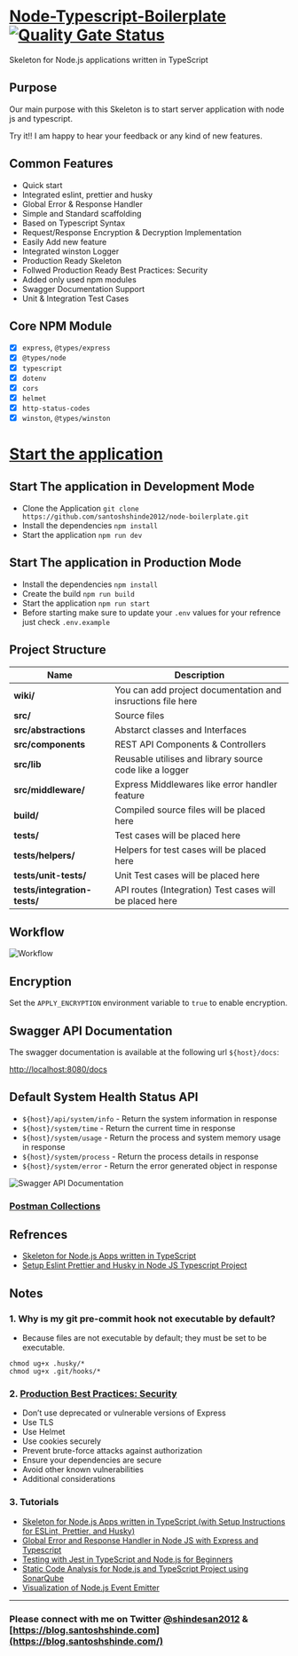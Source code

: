 # [Node-Typescript-Boilerplate](https://blog.santoshshinde.com/skeleton-for-node-js-apps-written-in-typescript-444fa1695b30)  [![Quality Gate Status](https://sonarcloud.io/api/project_badges/measure?project=santoshshinde2012_node-boilerplate&metric=alert_status)](https://sonarcloud.io/summary/new_code?id=santoshshinde2012_node-boilerplate)

Skeleton for Node.js applications written in TypeScript


## Purpose

Our main purpose with this Skeleton is to start server application with node js and typescript.

Try it!! I am happy to hear your feedback or any kind of new features.

## Common Features

- Quick start
- Integrated eslint, prettier and husky
- Global Error & Response Handler
- Simple and Standard scaffolding
- Based on Typescript Syntax
- Request/Response Encryption & Decryption Implementation
- Easily Add new feature
- Integrated winston Logger
- Production Ready Skeleton
- Follwed Production Ready Best Practices: Security
- Added only used npm modules
- Swagger Documentation Support
- Unit & Integration Test Cases

## Core NPM Module

- [x] `express`, `@types/express`
- [x] `@types/node`
- [x] `typescript`
- [x] `dotenv`
- [x] `cors`
- [x] `helmet`
- [x] `http-status-codes`
- [x] `winston`, `@types/winston`

# [Start the application](https://blog.santoshshinde.com/skeleton-for-node-js-apps-written-in-typescript-444fa1695b30)


## Start The application in Development Mode

- Clone the Application `git clone https://github.com/santoshshinde2012/node-boilerplate.git`
- Install the dependencies `npm install`
- Start the application `npm run dev`

## Start The application in Production Mode

- Install the dependencies `npm install`
- Create the build `npm run build`
- Start the application `npm run start`
- Before starting make sure to update your `.env` values for your refrence just check `.env.example`


## Project Structure

| Name                              | Description |
| --------------------------------- | ----------- |
| **wiki/**                         | You can add project documentation and insructions file here |
| **src/**                          | Source files |
| **src/abstractions**              | Abstarct classes and Interfaces  |
| **src/components**                | REST API Components & Controllers  |
| **src/lib**                       | Reusable utilises and library source code like a logger|
| **src/middleware/**               | Express Middlewares like error handler feature |
| **build/**                        | Compiled source files will be placed here |
| **tests/**                        | Test cases will be placed here |
| **tests/helpers/**                | Helpers for test cases will be placed here  |
| **tests/unit-tests/**             | Unit Test cases will be placed here  |
| **tests/integration-tests/**      | API routes (Integration) Test cases will be placed here|

## Workflow

![Workflow](https://github.com/santoshshinde2012/node-boilerplate/blob/master/wiki/boilerplate-components.jpg?raw=true)


## Encryption

Set the `APPLY_ENCRYPTION` environment variable to `true` to enable encryption.

## Swagger API Documentation

The swagger documentation is available at the following url `${host}/docs`:  

[http://localhost:8080/docs](http://localhost:8080/docs)
## Default System Health Status API

- `${host}/api/system/info` - Return the system information in response
- `${host}/system/time` - Return the current time in response
- `${host}/system/usage` - Return the process and system memory usage in response
- `${host}/system/process` -  Return the process details in response
- `${host}/system/error` - Return the error generated object in response

![Swagger API Documentation](https://github.com/santoshshinde2012/node-boilerplate/blob/master/wiki/swagger-api-documentation.jpg?raw=true)

### [Postman Collections](wiki/postman/node-boilerplate.postman_collection.json)

## Refrences

- [Skeleton for Node.js Apps written in TypeScript](https://javascript.plainenglish.io/skeleton-for-node-js-apps-written-in-typescript-444fa1695b30)
- [Setup Eslint Prettier and Husky in Node JS Typescript Project](https://gist.github.com/santoshshinde2012/e1433327e5f7a58f98fe3e6651c4d5de)

## Notes

### 1. Why is my git pre-commit hook not executable by default?

- Because files are not executable by default; they must be set to be executable.

```
chmod ug+x .husky/*
chmod ug+x .git/hooks/*
```

### 2. [Production Best Practices: Security](https://expressjs.com/en/advanced/best-practice-security.html)

- Don’t use deprecated or vulnerable versions of Express
- Use TLS
- Use Helmet
- Use cookies securely
- Prevent brute-force attacks against authorization
- Ensure your dependencies are secure
- Avoid other known vulnerabilities
- Additional considerations

### 3. Tutorials 
- [Skeleton for Node.js Apps written in TypeScript (with Setup Instructions for ESLint, Prettier, and Husky)](https://blog.santoshshinde.com/skeleton-for-node-js-apps-written-in-typescript-444fa1695b30)
- [Global Error and Response Handler in Node JS with Express and Typescript](https://blog.santoshshinde.com/global-error-and-response-handler-in-node-js-with-express-and-typescript-913ec06d74b3)
- [Testing with Jest in TypeScript and Node.js for Beginners](https://blog.santoshshinde.com/beginners-guide-to-testing-jest-with-node-typescript-1f46a1b87dad)
- [Static Code Analysis for Node.js and TypeScript Project using SonarQube](https://blog.santoshshinde.com/static-code-analysis-for-node-js-and-typescript-project-using-sonarqube-8f90799add06)
- [Visualization of Node.js Event Emitter](https://blog.santoshshinde.com/visualization-of-node-js-event-emitter-4f7c9fe3a477)

<hr/>

### Please connect with me on Twitter [@shindesan2012](https://twitter.com/shindesan2012) & [https://blog.santoshshinde.com](https://blog.santoshshinde.com/)